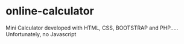 # online-calculator
Mini Calculator developed with HTML, CSS, BOOTSTRAP and PHP..... Unfortunately, no Javascript
